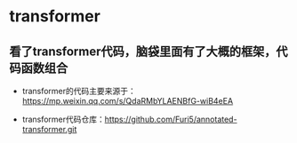 # transformer

## 看了transformer代码，脑袋里面有了大概的框架，代码函数组合

- transformer的代码主要来源于：<https://mp.weixin.qq.com/s/QdaRMbYLAENBfG-wiB4eEA>

- transformer代码仓库：<https://github.com/Furi5/annotated-transformer.git>
